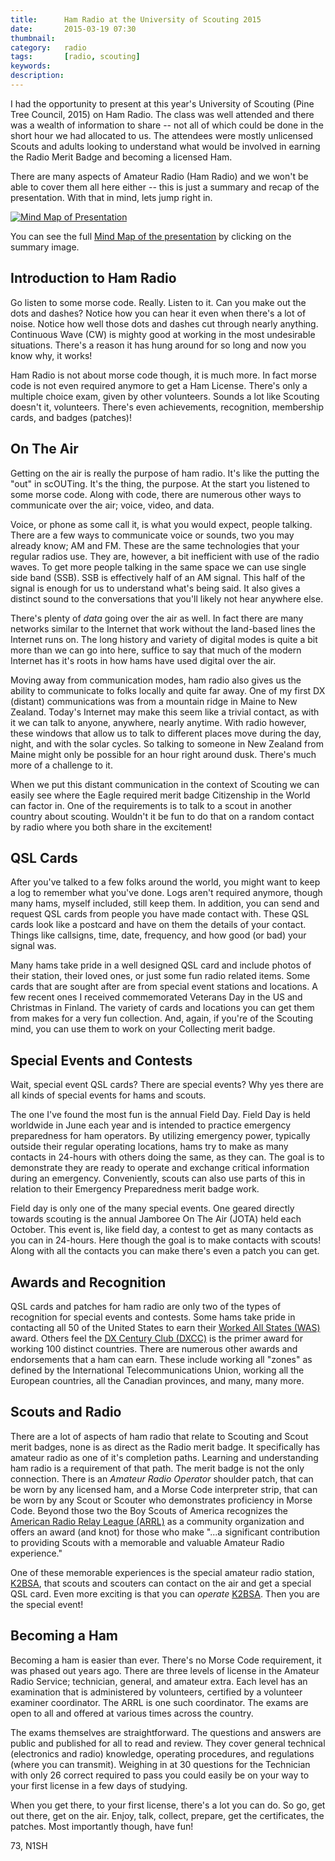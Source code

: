 ```yaml
---
title: 		Ham Radio at the University of Scouting 2015
date: 		2015-03-19 07:30
thumbnail:
category:	radio
tags: 		[radio, scouting]
keywords:
description:
---
```

I had the opportunity to present at this year's University of Scouting (Pine Tree Council, 2015) on Ham Radio. The class was well attended and there was a wealth of information to share -- not all of which could be done in the short hour we had allocated to us. The attendees were mostly unlicensed Scouts and adults looking to understand what would be involved in earning the Radio Merit Badge and becoming a licensed Ham.

There are many aspects of Amateur Radio (Ham Radio) and we won't be able to cover them all here either -- this is just a summary and recap of the presentation. With that in mind, lets jump right in.


[![Mind Map of Presentation]({{"/radio/2015-03-19-ham-radio-at-uos.png"|prepend:site.assetsurl}})][mindmap]

You can see the full [Mind Map of the presentation][mindmap] by clicking on the summary image.

## Introduction to Ham Radio

Go listen to some morse code. Really. Listen to it. Can you make out the dots and dashes? Notice how you can hear it even when there's a lot of noise. Notice how well those dots and dashes cut through nearly anything. Continuous Wave (CW) is mighty good at working in the most undesirable situations. There's a reason it has hung around for so long and now you know why, it works!

Ham Radio is not about morse code though, it is much more. In fact morse code is not even required anymore to get a Ham License. There's only a multiple choice exam, given by other volunteers. Sounds a lot like Scouting doesn't it, volunteers. There's even achievements, recognition, membership cards, and badges (patches)!

## On The Air

Getting on the air is really the purpose of ham radio. It's like the putting the "out" in scOUTing. It's the thing, the purpose. At the start you listened to some morse code. Along with code, there are numerous other ways to communicate over the air; voice, video, and data.

Voice, or phone as some call it, is what you would expect, people talking. There are a few ways to communicate voice or sounds, two you may already know; AM and FM. These are the same technologies that your regular radios use. They are, however, a bit inefficient with use of the radio waves. To get more people talking in the same space we can use single side band (SSB). SSB is effectively half of an AM signal. This half of the signal is enough for us to understand what's being said. It also gives a distinct sound to the conversations that you'll likely not hear anywhere else.

There's plenty of _data_ going over the air as well. In fact there are many networks similar to the Internet that work without the land-based lines the Internet runs on. The long history and variety of digital modes is quite a bit more than we can go into here, suffice to say that much of the modern Internet has it's roots in how hams have used digital over the air.

Moving away from communication modes, ham radio also gives us the ability to communicate to folks locally and quite far away. One of my first DX (distant) communications was from a mountain ridge in Maine to New Zealand. Today's Internet may make this seem like a trivial contact, as with it we can talk to anyone, anywhere, nearly anytime. With radio however, these windows that allow us to talk to different places move during the day, night, and with the solar cycles. So talking to someone in New Zealand from Maine might only be possible for an hour right around dusk. There's much more of a challenge to it.

When we put this distant communication in the context of Scouting we can easily see where the Eagle required merit badge Citizenship in the World can factor in. One of the requirements is to talk to a scout in another country about scouting. Wouldn't it be fun to do that on a random contact by radio where you both share in the excitement!

## QSL Cards

After you've talked to a few folks around the world, you might want to keep a log to remember what you've done. Logs aren't required anymore, though many hams, myself included, still keep them. In addition, you can send and request QSL cards from people you have made contact with. These QSL cards look like a postcard and have on them the details of your contact. Things like callsigns, time, date, frequency, and how good (or bad) your signal was.

Many hams take pride in a well designed QSL card and include photos of their station, their loved ones, or just some fun radio related items. Some cards that are sought after are from special event stations and locations. A few recent ones I received commemorated Veterans Day in the US and Christmas in Finland. The variety of cards and locations you can get them from makes for a very fun collection. And, again, if you're of the Scouting mind, you can use them to work on your Collecting merit badge.

## Special Events and Contests

Wait, special event QSL cards? There are special events? Why yes there are all kinds of special events for hams and scouts.

The one I've found the most fun is the annual Field Day. Field Day is held worldwide in June each year and is intended to practice emergency preparedness for ham operators. By utilizing emergency power, typically outside their regular operating locations, hams try to make as many contacts in 24-hours with others doing the same, as they can. The goal is to demonstrate they are ready to operate and exchange critical information during an emergency. Conveniently, scouts can also use parts of this in relation to their Emergency Preparedness merit badge work.

Field day is only one of the many special events. One geared directly towards scouting is the annual Jamboree On The Air (JOTA) held each October. This event is, like field day, a contest to get as many contacts as you can in 24-hours. Here though the goal is to make contacts with scouts! Along with all the contacts you can make there's even a patch you can get.

## Awards and Recognition

QSL cards and patches for ham radio are only two of the types of recognition for special events and contests. Some hams take pride in contacting all 50 of the United States to earn their [Worked All States (WAS)](http://www.arrl.org/was) award. Others feel the [DX Century Club (DXCC)](http://www.arrl.org/dxcc) is the primer award for working 100 distinct countries. There are numerous other awards and endorsements that a ham can earn. These include working all "zones" as defined by the International Telecommunications Union, working all the European countries, all the Canadian provinces, and many, many more.

## Scouts and Radio

There are a lot of aspects of ham radio that relate to Scouting and Scout merit badges, none is as direct as the Radio merit badge. It specifically has amateur radio as one of it's completion paths. Learning and understanding ham radio is a requirement of that path. The merit badge is not the only connection. There is an _Amateur Radio Operator_ shoulder patch, that can be worn by any licensed ham, and a Morse Code interpreter strip, that can be worn by any Scout or Scouter who demonstrates proficiency in Morse Code. Beyond those two the Boy Scouts of America recognizes the [American Radio Relay League (ARRL)][arrl] as a community organization and offers an award (and knot) for those who make "...a significant contribution to providing Scouts with a memorable and valuable Amateur Radio experience."

One of these memorable experiences is the special amateur radio station, [K2BSA][k2bsa], that scouts and scouters can contact on the air and get a special QSL card. Even more exciting is that you can _operate_ [K2BSA][k2bsa]. Then you are the special event!

## Becoming a Ham

Becoming a ham is easier than ever. There's no Morse Code requirement, it was phased out years ago. There are three levels of license in the Amateur Radio Service; technician, general, and amateur extra. Each level has an examination that is administered by volunteers, certified by a volunteer examiner coordinator. The ARRL is one such coordinator. The exams are open to all and offered at various times across the country.

The exams themselves are straightforward. The questions and answers are public and published for all to read and review. They cover general technical (electronics and radio) knowledge, operating procedures, and regulations (where you can transmit). Weighing in at 30 questions for the Technician with only 26 correct required to pass you could easily be on your way to your first license in a few days of studying.

When you get there, to your first license, there's a lot you can do. So go, get out there, get on the air. Enjoy, talk, collect, prepare, get the certificates, the patches. Most importantly though, have fun!

73,
N1SH

 [k2bsa]: http://www.k2bsa.net
 [arrl]: http://arrl.org
 [mindmap]: {{"/radio/ham-radio-at-uos-mindmap.pdf"|prepend:site.filesurl}}
